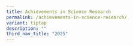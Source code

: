 ```yaml
---
title: Achievements in Science Research
permalink: /achievements-in-science-research/
variant: tiptap
description: ""
third_nav_title: "2025"
---
```

